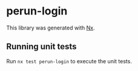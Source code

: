 # perun-login

This library was generated with [Nx](https://nx.dev).

## Running unit tests

Run `nx test perun-login` to execute the unit tests.

